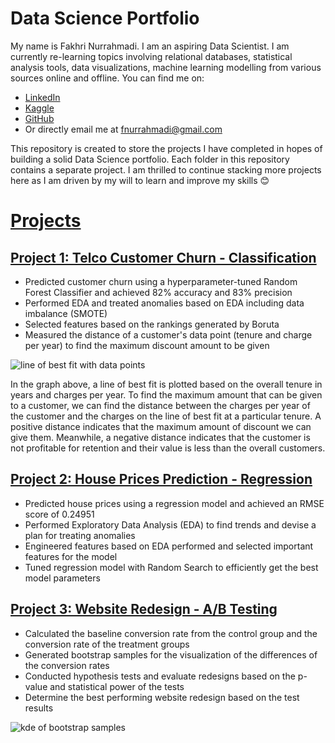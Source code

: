 # Data Science Portfolio

My name is Fakhri Nurrahmadi. I am an aspiring Data Scientist. I am currently re-learning topics involving relational databases, statistical analysis tools, data visualizations, machine learning modelling from various sources online and offline. You can find me on:
- [LinkedIn](https://www.linkedin.com/in/fnurrahmadi/)
- [Kaggle](https://www.kaggle.com/hidious)
- [GitHub](https://github.com/fnurrahmadi)
- Or directly email me at fnurrahmadi@gmail.com

This repository is created to store the projects I have completed in hopes of building a solid Data Science portfolio. Each folder in this repository contains a separate project. I am thrilled to continue stacking more projects here as I am driven by my will to learn and improve my skills 😊

# [Projects](https://github.com/fnurrahmadi/data-science-portfolio)

## [Project 1: Telco Customer Churn - Classification](https://github.com/fnurrahmadi/FN-Repo/tree/main/Telco%20Customer%20Churn)
- Predicted customer churn using a hyperparameter-tuned Random Forest Classifier and achieved 82% accuracy and 83% precision
- Performed EDA and treated anomalies based on EDA including data imbalance (SMOTE)
- Selected features based on the rankings generated by Boruta 
- Measured the distance of a customer's data point (tenure and charge per year) to find the maximum discount amount to be given

![line of best fit with data points](https://raw.githubusercontent.com/fnurrahmadi/data-science-portfolio/edd9f521ac68ccb43fa36fc4ac00994bf0cdc4f3/Telco%20Customer%20Churn/img/output_159_1.png)

In the graph above, a line of best fit is plotted based on the overall tenure in years and charges per year. To find the maximum amount that can be given to a customer, we can find the distance between the charges per year of the customer and the charges on the line of best fit at a particular tenure. A positive distance indicates that the maximum amount of discount we can give them. Meanwhile, a negative distance indicates that the customer is not profitable for retention and their value is less than the overall customers.

## [Project 2: House Prices Prediction - Regression](https://github.com/fnurrahmadi/data-science-portfolio/tree/main/House%20Prices%20Prediction)
- Predicted house prices using a regression model and achieved an RMSE score of 0.24951
- Performed Exploratory Data Analysis (EDA) to find trends and devise a plan for treating anomalies
- Engineered features based on EDA performed and selected important features for the model
- Tuned regression model with Random Search to efficiently get the best model parameters

## [Project 3: Website Redesign - A/B Testing](https://github.com/fnurrahmadi/data-science-portfolio/tree/main/Website%20Redesign%20AB%20Testing)
- Calculated the baseline conversion rate from the control group and the conversion rate of the treatment groups
- Generated bootstrap samples for the visualization of the differences of the conversion rates
- Conducted hypothesis tests and evaluate redesigns based on the p-value and statistical power of the tests
- Determine the best performing website redesign based on the test results

![kde of bootstrap samples](https://raw.githubusercontent.com/fnurrahmadi/data-science-portfolio/main/Website%20Redesign%20AB%20Testing/bootstrap%20samples.png)
